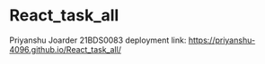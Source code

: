 # React_task_all

Priyanshu Joarder 
21BDS0083
deployment link: https://priyanshu-4096.github.io/React_task_all/
